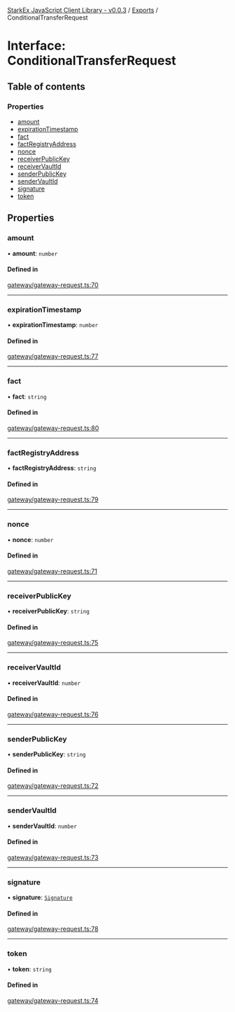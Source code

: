 [StarkEx JavaScript Client Library - v0.0.3](../README.md) / [Exports](../modules.md) / ConditionalTransferRequest

# Interface: ConditionalTransferRequest

## Table of contents

### Properties

- [amount](ConditionalTransferRequest.md#amount)
- [expirationTimestamp](ConditionalTransferRequest.md#expirationtimestamp)
- [fact](ConditionalTransferRequest.md#fact)
- [factRegistryAddress](ConditionalTransferRequest.md#factregistryaddress)
- [nonce](ConditionalTransferRequest.md#nonce)
- [receiverPublicKey](ConditionalTransferRequest.md#receiverpublickey)
- [receiverVaultId](ConditionalTransferRequest.md#receivervaultid)
- [senderPublicKey](ConditionalTransferRequest.md#senderpublickey)
- [senderVaultId](ConditionalTransferRequest.md#sendervaultid)
- [signature](ConditionalTransferRequest.md#signature)
- [token](ConditionalTransferRequest.md#token)

## Properties

### amount

• **amount**: `number`

#### Defined in

[gateway/gateway-request.ts:70](https://github.com/starkware-libs/starkex-js/blob/37187cc/src/lib/gateway/gateway-request.ts#L70)

___

### expirationTimestamp

• **expirationTimestamp**: `number`

#### Defined in

[gateway/gateway-request.ts:77](https://github.com/starkware-libs/starkex-js/blob/37187cc/src/lib/gateway/gateway-request.ts#L77)

___

### fact

• **fact**: `string`

#### Defined in

[gateway/gateway-request.ts:80](https://github.com/starkware-libs/starkex-js/blob/37187cc/src/lib/gateway/gateway-request.ts#L80)

___

### factRegistryAddress

• **factRegistryAddress**: `string`

#### Defined in

[gateway/gateway-request.ts:79](https://github.com/starkware-libs/starkex-js/blob/37187cc/src/lib/gateway/gateway-request.ts#L79)

___

### nonce

• **nonce**: `number`

#### Defined in

[gateway/gateway-request.ts:71](https://github.com/starkware-libs/starkex-js/blob/37187cc/src/lib/gateway/gateway-request.ts#L71)

___

### receiverPublicKey

• **receiverPublicKey**: `string`

#### Defined in

[gateway/gateway-request.ts:75](https://github.com/starkware-libs/starkex-js/blob/37187cc/src/lib/gateway/gateway-request.ts#L75)

___

### receiverVaultId

• **receiverVaultId**: `number`

#### Defined in

[gateway/gateway-request.ts:76](https://github.com/starkware-libs/starkex-js/blob/37187cc/src/lib/gateway/gateway-request.ts#L76)

___

### senderPublicKey

• **senderPublicKey**: `string`

#### Defined in

[gateway/gateway-request.ts:72](https://github.com/starkware-libs/starkex-js/blob/37187cc/src/lib/gateway/gateway-request.ts#L72)

___

### senderVaultId

• **senderVaultId**: `number`

#### Defined in

[gateway/gateway-request.ts:73](https://github.com/starkware-libs/starkex-js/blob/37187cc/src/lib/gateway/gateway-request.ts#L73)

___

### signature

• **signature**: [`Signature`](Signature.md)

#### Defined in

[gateway/gateway-request.ts:78](https://github.com/starkware-libs/starkex-js/blob/37187cc/src/lib/gateway/gateway-request.ts#L78)

___

### token

• **token**: `string`

#### Defined in

[gateway/gateway-request.ts:74](https://github.com/starkware-libs/starkex-js/blob/37187cc/src/lib/gateway/gateway-request.ts#L74)
